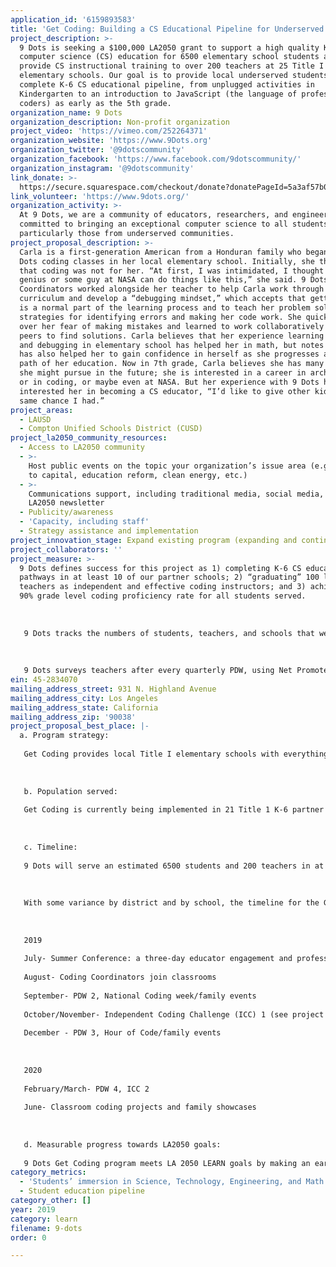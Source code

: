 ```yaml
---
application_id: '6159893583'
title: 'Get Coding: Building a CS Educational Pipeline for Underserved Students'
project_description: >-
  9 Dots is seeking a $100,000 LA2050 grant to support a high quality K-6
  computer science (CS) education for 6500 elementary school students and to
  provide CS instructional training to over 200 teachers at 25 Title I
  elementary schools. Our goal is to provide local underserved students with a
  complete K-6 CS educational pipeline, from unplugged activities in
  Kindergarten to an introduction to JavaScript (the language of professional
  coders) as early as the 5th grade.
organization_name: 9 Dots
organization_description: Non-profit organization
project_video: 'https://vimeo.com/252264371'
organization_website: 'https://www.9Dots.org'
organization_twitter: '@9dotscommunity'
organization_facebook: 'https://www.facebook.com/9dotscommunity/'
organization_instagram: '@9dotscommunity'
link_donate: >-
  https://secure.squarespace.com/checkout/donate?donatePageId=5a3af57b085229aa04ebe5f0
link_volunteer: 'https://www.9dots.org/'
organization_activity: >-
  At 9 Dots, we are a community of educators, researchers, and engineers
  committed to bringing an exceptional computer science to all students,
  particularly those from underserved communities.
project_proposal_description: >-
  Carla is a first-generation American from a Honduran family who began taking 9
  Dots coding classes in her local elementary school. Initially, she thought
  that coding was not for her. “At first, I was intimidated, I thought only a
  genius or some guy at NASA can do things like this,” she said. 9 Dots Coding
  Coordinators worked alongside her teacher to help Carla work through our
  curriculum and develop a “debugging mindset,” which accepts that getting stuck
  is a normal part of the learning process and to teach her problem solving
  strategies for identifying errors and making her code work. She quickly got
  over her fear of making mistakes and learned to work collaboratively with her
  peers to find solutions. Carla believes that her experience learning coding
  and debugging in elementary school has helped her in math, but notes that it
  has also helped her to gain confidence in herself as she progresses along the
  path of her education. Now in 7th grade, Carla believes she has many options
  she might pursue in the future; she is interested in a career in architecture,
  or in coding, or maybe even at NASA. But her experience with 9 Dots has also
  interested her in becoming a CS educator, “I’d like to give other kids the
  same chance I had.”
project_areas:
  - LAUSD
  - Compton Unified Schools District (CUSD)
project_la2050_community_resources:
  - Access to LA2050 community
  - >-
    Host public events on the topic your organization’s issue area (e.g. access
    to capital, education reform, clean energy, etc.) 
  - >-
    Communications support, including traditional media, social media, and
    LA2050 newsletter
  - Publicity/awareness
  - 'Capacity, including staff'
  - Strategy assistance and implementation
project_innovation_stage: Expand existing program (expanding and continuing ongoing successful projects)
project_collaborators: ''
project_measure: >-
  9 Dots defines success for this project as 1) completing K-6 CS education
  pathways in at least 10 of our partner schools; 2) “graduating” 100 local
  teachers as independent and effective coding instructors; and 3) achieving a
  90% grade level coding proficiency rate for all students served.
   
   
   
   9 Dots tracks the numbers of students, teachers, and schools that we serve to assess the scale of our impact while gathering quantitative and qualitative data to assess program outcomes. Student proficiency rates are measured through 9 Dots’ Independent Coding Challenge (ICC). The ICC assessment is administered after the completion of content lessons before students begin to work on classroom projects. It includes up to 12 coding challenges based on the previous lessons, and tagged for both the coding and the problem solving skills required to complete them. 
   
   
   
   9 Dots surveys teachers after every quarterly PDW, using Net Promoter Score (NPS) and Customer Satisfaction (CSAT) indicators to analyze results on 1) how likely teachers are to recommend our program to a colleague, and 2) how satisfied teachers are with their Coding Coordinator. Educator progress towards independent teaching or “graduation” is assessed collaboratively with teachers and administrators based on a range of indicators including comfort with using tech in the classroomÍ¾ classroom managementÍ¾ and lesson preparedness.
ein: 45-2834070
mailing_address_street: 931 N. Highland Avenue
mailing_address_city: Los Angeles
mailing_address_state: California
mailing_address_zip: '90038'
project_proposal_best_place: |-
  a. Program strategy:
   
   Get Coding provides local Title I elementary schools with everything they need to offer fun and rigorous coding classes that prepare young students for future educational and professional opportunities in STEM and a wide range of other fields. Teachers are central to our strategy. 9 Dots Coding Coordinators work side by side with teachers at all levels of prior CS experience to assist in planning, setting up, and delivering each coding class. Coding Coordinators model best practices in CS instruction, conduct quarterly professional development workshops, and provide office hours for additional CS content knowledge or technical support until every teacher is ready to teach CS independently.
   
   
   
   b. Population served:
   
   Get Coding is currently being implemented in 21 Title 1 K-6 partner Los Angeles (LAUSD) and Compton Unified (CUSD) schools, reaching 5000 students and 186 teachers. Nearly 25% of LAUSD and 36% of CUSD students are English Language Learners, compared to the state average of 21.4%. The average Free and Reduced Price Meal (FRPM) rate across the 21 schools we serve is 88%, and the average student racial demographics are as follows: 14.5% African AmericanÍ¾ .35% American Indian or Alaska NativeÍ¾ 2.4% Asian/Pacific IslanderÍ¾ 76% Hispanic / LatinoÍ¾ 5% White/Caucasian, and 1.75% Other. 47% of students are boys and 53% are girls.
   
   
   
   c. Timeline:
   
   9 Dots will serve an estimated 6500 students and 200 teachers in at least 25 Title I K-6 schools in the 2019-20 school year. Get Coding is structured as a one-hour weekly class, taught over 30 weeks. In addition to supporting teachers and students as they progress through our original coding curriculum, 9 Dots Coding Coordinators work with teachers and school administrators to host community events and showcases that help build a culture of awareness and CS participation for families in Los Angeles low-income communities. 
   
   
   
   With some variance by district and by school, the timeline for the Get Coding program is as follows:
   
   
   
   2019
   
   July- Summer Conference: a three-day educator engagement and professional development workshop (PDW 1) for current and new teacher onboarding
   
   August- Coding Coordinators join classrooms 
   
   September- PDW 2, National Coding week/family events
   
   October/November- Independent Coding Challenge (ICC) 1 (see project success measures)
   
   December - PDW 3, Hour of Code/family events 
   
   
   
   2020
   
   February/March- PDW 4, ICC 2
   
   June- Classroom coding projects and family showcases
   
   
   
   d. Measurable progress towards LA2050 goals:
   
   9 Dots Get Coding program meets LA 2050 LEARN goals by making an early CS education pipeline accessible for up to 6500 K-6 students in Los Angeles low-income communities, preparing them for future educational success and 21st century careers, while creating at least three community event opportunities for parent and family engagement in our schools.
category_metrics:
  - 'Students’ immersion in Science, Technology, Engineering, and Math content'
  - Student education pipeline
category_other: []
year: 2019
category: learn
filename: 9-dots
order: 0

---
```

